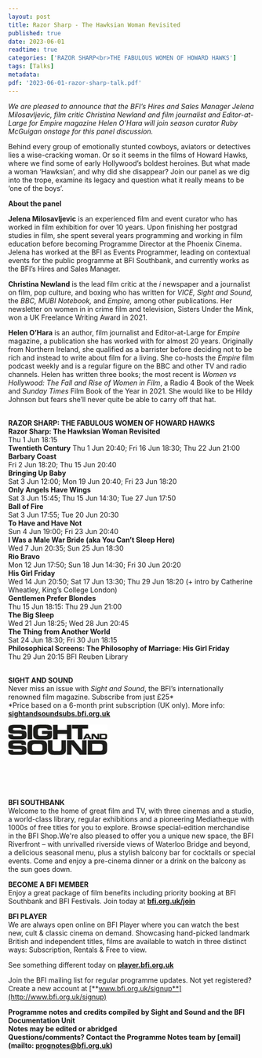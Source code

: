 ```yaml
---
layout: post
title: Razor Sharp - The Hawksian Woman Revisited
published: true
date: 2023-06-01
readtime: true
categories: ['RAZOR SHARP<br>THE FABULOUS WOMEN OF HOWARD HAWKS']
tags: [Talks]
metadata: 
pdf: '2023-06-01-razor-sharp-talk.pdf'
---
```


_We are pleased to announce that the BFI’s Hires and Sales Manager  Jelena Milosavljevic, film critic Christina Newland and film journalist and  Editor-at-Large for Empire magazine Helen O’Hara will join season curator Ruby McGuigan onstage for this panel discussion._

Behind every group of emotionally stunted cowboys, aviators or detectives lies a wise-cracking woman. Or so it seems in the films of Howard Hawks, where we find some of early Hollywood’s boldest heroines. But what made a woman ‘Hawksian’, and why did she disappear? Join our panel as we dig into the trope, examine its legacy and question what it really means to be ‘one of  the boys’.

**About the panel**

**Jelena Milosavljevic** is an experienced film and event curator who has worked in film exhibition for over 10 years. Upon finishing her postgrad studies in film, she spent several years programming and working in film education before becoming Programme Director at the Phoenix Cinema. Jelena has worked at the BFI as Events Programmer, leading on contextual events for the public programme at BFI Southbank, and currently works as the BFI’s Hires and Sales Manager.

**Christina Newland** is the lead film critic at the _i_ newspaper and a journalist on film, pop culture, and boxing who has written for _VICE, Sight and Sound,_ the _BBC,_ _MUBI Notebook,_ and _Empire,_ among other publications. Her newsletter on women in in crime film and television, Sisters Under the Mink, won a UK Freelance Writing Award in 2021.

**Helen O’Hara** is an author, film journalist and Editor-at-Large for _Empire_ magazine, a publication she has worked with for almost 20 years. Originally from Northern Ireland, she qualified as a barrister before deciding not to be rich and instead to write about film for a living. She co-hosts the _Empire_ film podcast weekly and is a regular figure on the BBC and other TV and radio channels. Helen has written three books; the most recent is _Women vs Hollywood: The Fall and Rise of Women in Film_, a Radio 4 Book of the Week and _Sunday Times_ Film Book of the Year in 2021. She would like to be Hildy Johnson but fears she’ll never quite be able to carry off that hat.
<br><br>


**RAZOR SHARP: THE FABULOUS WOMEN OF HOWARD HAWKS**<br>
**Razor Sharp: The Hawksian Woman Revisited**<br>
Thu 1 Jun 18:15<br>
**Twentieth Century**
Thu 1 Jun 20:40; Fri 16 Jun 18:30;  Thu 22 Jun 21:00<br>
**Barbary Coast**<br>
Fri 2 Jun 18:20; Thu 15 Jun 20:40<br>
**Bringing Up Baby**<br>
Sat 3 Jun 12:00; Mon 19 Jun 20:40;  Fri 23 Jun 18:20<br>
**Only Angels Have Wings**<br>
Sat 3 Jun 15:45; Thu 15 Jun 14:30;  Tue 27 Jun 17:50<br>
**Ball of Fire**<br>
Sat 3 Jun 17:55; Tue 20 Jun 20:30<br>
**To Have and Have Not**<br>
Sun 4 Jun 19:00; Fri 23 Jun 20:40<br>
**I Was a Male War Bride  (aka You Can’t Sleep Here)**<br>
Wed 7 Jun 20:35; Sun 25 Jun 18:30<br>
**Rio Bravo**<br>
Mon 12 Jun 17:50; Sun 18 Jun 14:30;  Fri 30 Jun 20:20<br>
**His Girl Friday**<br>
Wed 14 Jun 20:50; Sat 17 Jun 13:30; Thu 29 Jun 18:20 (+ intro by Catherine Wheatley, King’s College London)<br>
**Gentlemen Prefer Blondes**<br>
Thu 15 Jun 18:15: Thu 29 Jun 21:00<br>
**The Big Sleep**<br>
Wed 21 Jun 18:25; Wed 28 Jun 20:45<br>
**The Thing from Another World**<br>
Sat 24 Jun 18:30; Fri 30 Jun 18:15<br>
**Philosophical Screens:  The Philosophy of Marriage: His Girl Friday**<br>
Thu 29 Jun 20:15 BFI Reuben Library<br>
<br>

**SIGHT AND SOUND**<br>
Never miss an issue with _Sight and Sound_, the BFI’s internationally renowned film magazine. Subscribe from just £25*<br>
*Price based on a 6-month print subscription (UK only). More info: [**sightandsoundsubs.bfi.org.uk**](https://sightandsoundsubs.bfi.org.uk/subscribe)

<img style="float: left;" src="/img/sight-and-sound.jpg" width="40%" height="40%"><br><br><br><br><br><br><br><br>

**BFI SOUTHBANK**  
Welcome to the home of great film and TV, with three cinemas and a studio, a world-class library, regular exhibitions and a pioneering Mediatheque with 1000s of free titles for you to explore. Browse special-edition merchandise in the BFI Shop.We&#39;re also pleased to offer you a unique new space, the BFI Riverfront – with unrivalled riverside views of Waterloo Bridge and beyond, a delicious seasonal menu, plus a stylish balcony bar for cocktails or special events. Come and enjoy a pre-cinema dinner or a drink on the balcony as the sun goes down.  

**BECOME A BFI MEMBER**  
Enjoy a great package of film benefits including priority booking at BFI Southbank and BFI Festivals. Join today at [**bfi.org.uk/join**](http://www.bfi.org.uk/join)  

**BFI PLAYER**  
 We are always open online on BFI Player where you can watch the best new, cult &amp; classic cinema on demand. Showcasing hand-picked landmark British and independent titles, films are available to watch in three distinct ways: Subscription, Rentals &amp; Free to view.  

See something different today on [**player.bfi.org.uk**](https://player.bfi.org.uk)  

Join the BFI mailing list for regular programme updates. Not yet registered? Create a new account at [**www.bfi.org.uk/signup**](http://www.bfi.org.uk/signup)

**Programme notes and credits compiled by Sight and Sound and the BFI Documentation Unit  
Notes may be edited or abridged  
Questions/comments? Contact the Programme Notes team by [email](mailto: prognotes@bfi.org.uk)**

<!--stackedit_data:
eyJoaXN0b3J5IjpbMTU4NDY3OTM4MV19
-->
